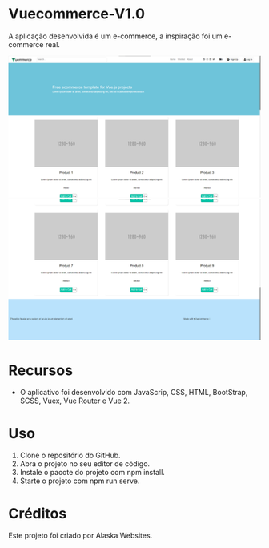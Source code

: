 # Vuecommerce-V1.0

A aplicação desenvolvida é um e-commerce, a inspiração foi um e-commerce real.

<img src="./src/assets/img/design1.png" alt="Vuecommerce-V1.0">
<img src="./src/assets/img/design2.png" alt="Vuecommerce-V1.0">

# Recursos

* O aplicativo foi desenvolvido com JavaScrip, CSS, HTML, BootStrap, SCSS, Vuex, Vue Router e Vue 2.

# Uso

1. Clone o repositório do GitHub.
2. Abra o projeto no seu editor de código.
3. Instale o pacote do projeto com npm install.
3. Starte o projeto com npm run serve.

# Créditos

Este projeto foi criado por Alaska Websites.